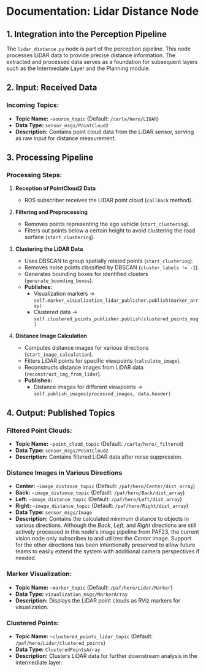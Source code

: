 # Documentation: Lidar Distance Node

## 1. Integration into the Perception Pipeline
The `lidar_distance.py` node is part of the perception pipeline. This node processes LiDAR data to provide precise distance information. The extracted and processed data serves as a foundation for subsequent layers such as the Intermediate Layer and the Planning module.

## 2. Input: Received Data
### Incoming Topics:
- **Topic Name:** `~source_topic` (Default: `/carla/hero/LIDAR`)
- **Data Type:** `sensor_msgs/PointCloud2`
- **Description:** Contains point cloud data from the LiDAR sensor, serving as raw input for distance measurement.

## 3. Processing Pipeline
### Processing Steps:
1. **Reception of PointCloud2 Data**
   - ROS subscriber receives the LiDAR point cloud (`callback` method).

2. **Filtering and Preprocessing**
   - Removes points representing the ego vehicle (`start_clustering`).
   - Filters out points below a certain height to avoid clustering the road surface (`start_clustering`).

3. **Clustering the LiDAR Data**
   - Uses DBSCAN to group spatially related points (`start_clustering`).
   - Removes noise points classified by DBSCAN (`cluster_labels != -1`).
   - Generates bounding boxes for identified clusters (`generate_bounding_boxes`).
   - **Publishes:**  
     - Visualization markers → `self.marker_visualization_lidar_publisher.publish(marker_array)`  
     - Clustered data → `self.clustered_points_publisher.publish(clustered_points_msg)`

4. **Distance Image Calculation**
   - Computes distance images for various directions (`start_image_calculation`).
   - Filters LiDAR points for specific viewpoints (`calculate_image`).
   - Reconstructs distance images from LiDAR data (`reconstruct_img_from_lidar`).
   - **Publishes:**  
     - Distance images for different viewpoints → `self.publish_images(processed_images, data.header)`

## 4. Output: Published Topics
### Filtered Point Clouds:
- **Topic Name:** `~point_cloud_topic` (Default: `/carla/hero/_filtered`)
- **Data Type:** `sensor_msgs/PointCloud2`
- **Description:** Contains filtered LiDAR data after noise suppression.

### Distance Images in Various Directions
- **Center:** `~image_distance_topic` (Default: `/paf/hero/Center/dist_array`)
- **Back:** `~image_distance_topic` (Default: `/paf/hero/Back/dist_array`)
- **Left:** `~image_distance_topic` (Default: `/paf/hero/Left/dist_array`)
- **Right:** `~image_distance_topic` (Default: `/paf/hero/Right/dist_array`)
- **Data Type:** `sensor_msgs/Image`
- **Description:** Contains the calculated minimum distance to objects in various directions. Although the *Back*, *Left*, and *Right* directions are still actively processed in this node's image pipeline from PAF23, the current vision node only subscribes to and utilizes the *Center* image. Support for the other directions has been intentionally preserved to allow future teams to easily extend the system with additional camera perspectives if needed.

### Marker Visualization:
- **Topic Name:** `~marker_topic` (Default: `/paf/hero/Lidar/Marker`)
- **Data Type:** `visualization_msgs/MarkerArray`
- **Description:** Displays the LiDAR point clouds as RViz markers for visualization.

### Clustered Points:
- **Topic Name:** `~clustered_points_lidar_topic` (Default: `/paf/hero/Lidar/clustered_points`)
- **Data Type:** `ClusteredPointsArray`
- **Description:** Clusters LiDAR data for further downstream analysis in the intermediate layer.

